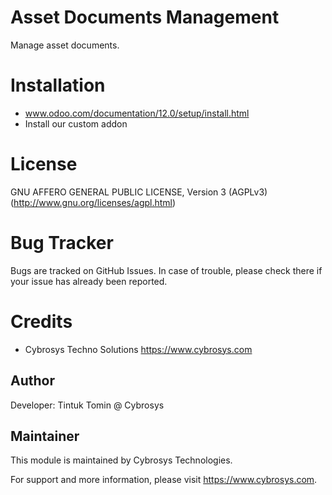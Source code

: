 Asset Documents Management
=========================

Manage asset documents.


Installation
============
- www.odoo.com/documentation/12.0/setup/install.html
- Install our custom addon

License
=======
GNU AFFERO GENERAL PUBLIC LICENSE, Version 3 (AGPLv3)
(http://www.gnu.org/licenses/agpl.html)

Bug Tracker
===========
Bugs are tracked on GitHub Issues. In case of trouble, please check there if your issue has already been reported.

Credits
=======
* Cybrosys Techno Solutions <https://www.cybrosys.com>

Author
------

Developer: Tintuk Tomin @ Cybrosys

Maintainer
----------

This module is maintained by Cybrosys Technologies.

For support and more information, please visit https://www.cybrosys.com.


